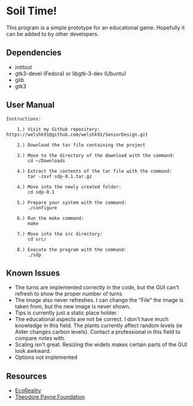 Soil Time!
================

This program is a simple prototype for an educational game. Hopefully it can be added to by other developers.


Dependencies
----------------
* intltool
* gtk3-devel (Fedora) or libgtk-3-dev (Ubuntu)
* glib
* gtk3

User Manual
-----------------
	Instructions:

		1.) Visit my Github repository: https://welshk91@github.com/welshk91/SeniorDesign.git
		
		2.) Download the tar file containing the project

		3.) Move to the directory of the download with the command:
			cd ~/Downloads 

		4.) Extract the contents of the tar file with the command:
			tar -zxvf sdp-0.1.tar.gz
		
		4.) Move into the newly created folder:
			cd sdp-0.1

		5.) Prepare your system with the command:
			./configure

		6.) Run the make command:
			make

		7.) Move into the src directory:
			cd src/

		8.) Execute the program with the command:
			./sdp


Known Issues
----------------------------------
* The turns are implemented correctly in the code, but the GUI can't refresh to show the proper number of turns
* The image also never refreshes. I can change the "File" the image is taken from, but the new image is never shown.
* Tips is currently just a static place holder.
* The educational aspects are not be correct. I don't have much knowledge in this field. The plants currently affect random levels (ie Alder changes carbon levels). Contact a professional in this field to compare notes with.
* Scaling isn't great. Resizing the widets makes certain parts of the GUI look awkward.
* Options not implemented

Resources
-----------------------------------
* [EcoReality](http://www.ecoreality.org/wiki/Plant_used_for/Soil_stabilization)
* [Theodore Payne Foundation](http://www.theodorepayne.org/plants/plants_for_erosion_control.htm)
